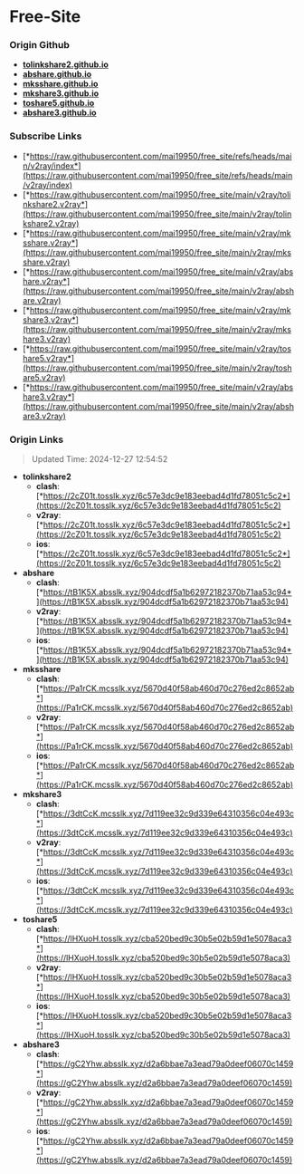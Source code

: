 # Free-Site

### Origin Github

- [**tolinkshare2.github.io**](https://github.com/tolinkshare2/tolinkshare2.github.io)
- [**abshare.github.io**](https://github.com/abshare/abshare.github.io)
- [**mksshare.github.io**](https://github.com/mksshare/mksshare.github.io)
- [**mkshare3.github.io**](https://github.com/mkshare3/mkshare3.github.io)
- [**toshare5.github.io**](https://github.com/toshare5/toshare5.github.io)
- [**abshare3.github.io**](https://github.com/abshare3/abshare3.github.io)

### Subscribe Links

- [*https://raw.githubusercontent.com/mai19950/free_site/refs/heads/main/v2ray/index*](https://raw.githubusercontent.com/mai19950/free_site/refs/heads/main/v2ray/index)
- [*https://raw.githubusercontent.com/mai19950/free_site/main/v2ray/tolinkshare2.v2ray*](https://raw.githubusercontent.com/mai19950/free_site/main/v2ray/tolinkshare2.v2ray)
- [*https://raw.githubusercontent.com/mai19950/free_site/main/v2ray/mksshare.v2ray*](https://raw.githubusercontent.com/mai19950/free_site/main/v2ray/mksshare.v2ray)
- [*https://raw.githubusercontent.com/mai19950/free_site/main/v2ray/abshare.v2ray*](https://raw.githubusercontent.com/mai19950/free_site/main/v2ray/abshare.v2ray)
- [*https://raw.githubusercontent.com/mai19950/free_site/main/v2ray/mkshare3.v2ray*](https://raw.githubusercontent.com/mai19950/free_site/main/v2ray/mkshare3.v2ray)
- [*https://raw.githubusercontent.com/mai19950/free_site/main/v2ray/toshare5.v2ray*](https://raw.githubusercontent.com/mai19950/free_site/main/v2ray/toshare5.v2ray)
- [*https://raw.githubusercontent.com/mai19950/free_site/main/v2ray/abshare3.v2ray*](https://raw.githubusercontent.com/mai19950/free_site/main/v2ray/abshare3.v2ray)

### Origin Links

> Updated Time: 2024-12-27 12:54:52

- **tolinkshare2**
  - **clash**: [*https://2cZ01t.tosslk.xyz/6c57e3dc9e183eebad4d1fd78051c5c2*](https://2cZ01t.tosslk.xyz/6c57e3dc9e183eebad4d1fd78051c5c2)
  - **v2ray**: [*https://2cZ01t.tosslk.xyz/6c57e3dc9e183eebad4d1fd78051c5c2*](https://2cZ01t.tosslk.xyz/6c57e3dc9e183eebad4d1fd78051c5c2)
  - **ios**: [*https://2cZ01t.tosslk.xyz/6c57e3dc9e183eebad4d1fd78051c5c2*](https://2cZ01t.tosslk.xyz/6c57e3dc9e183eebad4d1fd78051c5c2)
- **abshare**
  - **clash**: [*https://tB1K5X.absslk.xyz/904dcdf5a1b62972182370b71aa53c94*](https://tB1K5X.absslk.xyz/904dcdf5a1b62972182370b71aa53c94)
  - **v2ray**: [*https://tB1K5X.absslk.xyz/904dcdf5a1b62972182370b71aa53c94*](https://tB1K5X.absslk.xyz/904dcdf5a1b62972182370b71aa53c94)
  - **ios**: [*https://tB1K5X.absslk.xyz/904dcdf5a1b62972182370b71aa53c94*](https://tB1K5X.absslk.xyz/904dcdf5a1b62972182370b71aa53c94)
- **mksshare**
  - **clash**: [*https://Pa1rCK.mcsslk.xyz/5670d40f58ab460d70c276ed2c8652ab*](https://Pa1rCK.mcsslk.xyz/5670d40f58ab460d70c276ed2c8652ab)
  - **v2ray**: [*https://Pa1rCK.mcsslk.xyz/5670d40f58ab460d70c276ed2c8652ab*](https://Pa1rCK.mcsslk.xyz/5670d40f58ab460d70c276ed2c8652ab)
  - **ios**: [*https://Pa1rCK.mcsslk.xyz/5670d40f58ab460d70c276ed2c8652ab*](https://Pa1rCK.mcsslk.xyz/5670d40f58ab460d70c276ed2c8652ab)
- **mkshare3**
  - **clash**: [*https://3dtCcK.mcsslk.xyz/7d119ee32c9d339e64310356c04e493c*](https://3dtCcK.mcsslk.xyz/7d119ee32c9d339e64310356c04e493c)
  - **v2ray**: [*https://3dtCcK.mcsslk.xyz/7d119ee32c9d339e64310356c04e493c*](https://3dtCcK.mcsslk.xyz/7d119ee32c9d339e64310356c04e493c)
  - **ios**: [*https://3dtCcK.mcsslk.xyz/7d119ee32c9d339e64310356c04e493c*](https://3dtCcK.mcsslk.xyz/7d119ee32c9d339e64310356c04e493c)
- **toshare5**
  - **clash**: [*https://lHXuoH.tosslk.xyz/cba520bed9c30b5e02b59d1e5078aca3*](https://lHXuoH.tosslk.xyz/cba520bed9c30b5e02b59d1e5078aca3)
  - **v2ray**: [*https://lHXuoH.tosslk.xyz/cba520bed9c30b5e02b59d1e5078aca3*](https://lHXuoH.tosslk.xyz/cba520bed9c30b5e02b59d1e5078aca3)
  - **ios**: [*https://lHXuoH.tosslk.xyz/cba520bed9c30b5e02b59d1e5078aca3*](https://lHXuoH.tosslk.xyz/cba520bed9c30b5e02b59d1e5078aca3)
- **abshare3**
  - **clash**: [*https://gC2Yhw.absslk.xyz/d2a6bbae7a3ead79a0deef06070c1459*](https://gC2Yhw.absslk.xyz/d2a6bbae7a3ead79a0deef06070c1459)
  - **v2ray**: [*https://gC2Yhw.absslk.xyz/d2a6bbae7a3ead79a0deef06070c1459*](https://gC2Yhw.absslk.xyz/d2a6bbae7a3ead79a0deef06070c1459)
  - **ios**: [*https://gC2Yhw.absslk.xyz/d2a6bbae7a3ead79a0deef06070c1459*](https://gC2Yhw.absslk.xyz/d2a6bbae7a3ead79a0deef06070c1459)
